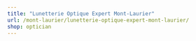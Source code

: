 ```yaml
---
title: "Lunetterie Optique Expert Mont-Laurier"
url: /mont-laurier/lunetterie-optique-expert-mont-laurier/
shop: optician
---
```

